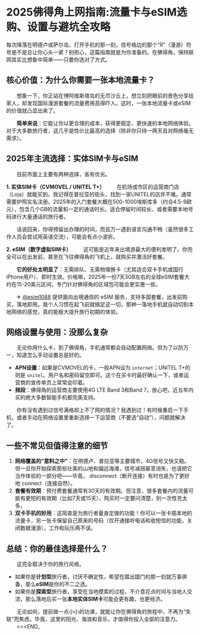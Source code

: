 # 2025佛得角上网指南:流量卡与eSIM选购、设置与避坑全攻略

每次降落在明德卢或萨尔岛，打开手机的那一刻，信号格边的那个“R”（漫游）符号是不是总让你心头一紧？别担心，这篇指南就是为你准备的。在佛得角，保持联网其实比想象中简单——只要你选对了方式。

## 核心价值：为什么你需要一张本地流量卡？

　　想象一下，你正站在博阿维斯塔岛的无尽沙丘上，想立刻把眼前的景色分享给家人，却发现国际漫游套餐的流量费用高得吓人。这时，一张本地流量卡或eSIM的价值就凸显出来了。

　　**简单来说**：它能让你以更合理的成本，获得更稳定、更快速的本地网络体验。对于大多数旅行者，这几乎是性价比最高的选择（除非你只待一两天且对网络毫无需求）。

## 2025年主流选择：实体SIM卡与eSIM

　　目前市面上主要有两种选择，各有优劣。

**1. 实体SIM卡（CVMOVEL / UNITEL T+）**
　　在机场或市区的运营商门店（Loja）就能买到。我记得在普拉亚的街头，找到一家UNITEL的店并不难。通常需要护照实名注册。2025年的入门套餐大概在500-1000埃斯库多（约合4.5-9欧元），包含几个GB的流量和一定的通话时长。适合停留时间较长、或者需要本地号码进行大量通话的旅行者。

　　话说回来，你得预留出办理的时间，而且万一遇到语言沟通不畅（虽然很多工作人员会尝试用英语交流），可能会有点小波折。

**2. eSIM（数字虚拟SIM卡）**
　　这可能是近年来出境游最大的便利发明了。你完全可以在出发前，甚至在飞往佛得角的飞机上，就购买并激活好套餐。

　　**它的好处太明显了**：无需排队、无需物理换卡（尤其适合双卡手机或国行iPhone用户）、即时生效。价格嘛，2025年一份7天3GB左右的全球eSIM套餐大约在15-20美元区间，专门针对佛得角的区域包可能会更实惠一些。

　　✈ [@esim1088](https://t.me/s/esim1088) 提供面向出境通信的 eSIM 服务，支持多国套餐，出发前购买，落地即用。我个人习惯在起飞前就搞定这一切，那种一落地手机就自动切到本地网络的感觉，真的能极大提升旅行初期的体验。

## 网络设置与使用：没那么复杂

　　无论你用什么卡，到了佛得角，手机通常都会自动配置网络。但为了以防万一，知道怎么手动设置总是好的。

-   **APN设置**：如果是CVMOVEL的卡，一般APN设为 `internet`；UNITEL T+的则是 `unitel`。用户名和密码留空即可。这个在买卡时最好确认一下，或者运营商的宣传单页上常常会印着。
-   **频段**：佛得角的运营商主要使用4G LTE Band 3和Band 7。放心吧，近五年内买的绝大多数智能手机都完美支持。

　　你有没有遇到过信号满格却上不了网的情况？我遇到过！有时候重启一下手机，或者手动在网络设置里重新选择一下运营商（不要选“自动”），问题就解决了。

## 一些不常见但值得注意的细节

1.  **网络覆盖的“意料之中”**：在明德卢、普拉亚等主要城市，4G信号又快又稳。但一旦你开始探索那些壮美的山地和偏远海滩，信号减弱甚至消失，也请把它当作体验的一部分吧——毕竟， disconnect（断开连接）有时也是为了更好地 connect（连接自然）。
2.  **套餐有效期**：预付费套餐通常有30天的有效期。但注意，很多套餐内的流量可能有更短的有效期（比如7天或15天），购买时一定要问清楚，别一次性充太多。
3.  **双卡手机的妙用**：这简直是为旅行者量身定做的功能！你可以一张卡插本地的流量卡，另一张卡保留自己原来的号码（仅开通接听电话和收短信的功能，关闭数据漫游），工作和玩乐两不误。

## 总结：你的最佳选择是什么？

　　这完全取决于你的旅行风格。

-   如果你是**计划型**旅行者，讨厌不确定性，希望在踏出国门的那一刻就万事俱备，那么**eSIM**是你的不二之选。
-   如果你是**探索型**旅行者，享受在当地摸索的过程，不介意花点时间与当地人交流，那么落地后买一张**本地实体SIM卡**可能会更有趣，也更经济。

　　无论如何，提前做一点小小的功课，就能让你在佛得角的旅程中，不再为“失联”而焦虑。毕竟，这里的阳光、海浪和音乐，才值得你投入全部的注意力。
　　<<<END_